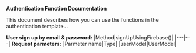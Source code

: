 **Authentication Function Documentation**  
 

This document describes how you can use the functions in the authentication template…  


**User sign up by email & password:**
|Method|signUpUsingFirebase()|
|---|---|
**Request parmeters:**
|Parmeter name|Type|
|userModel|UserModel|
